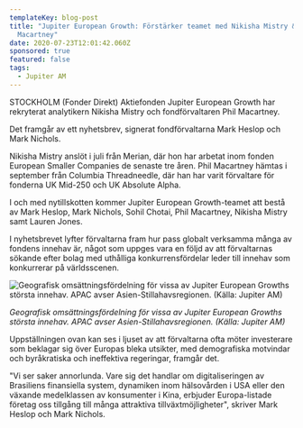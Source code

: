 ```yaml
---
templateKey: blog-post
title: "Jupiter European Growth: Förstärker teamet med Nikisha Mistry & Phil
  Macartney"
date: 2020-07-23T12:01:42.060Z
sponsored: true
featured: false
tags:
  - Jupiter AM
---
```

STOCKHOLM (Fonder Direkt) Aktiefonden Jupiter European Growth har rekryterat analytikern Nikisha Mistry och fondförvaltaren Phil Macartney.

Det framgår av ett nyhetsbrev, signerat fondförvaltarna Mark Heslop och Mark Nichols.

Nikisha Mistry anslöt i juli från Merian, där hon har arbetat inom fonden European Smaller Companies de senaste tre åren. Phil Macartney hämtas i september från Columbia Threadneedle, där han har varit förvaltare för fonderna UK Mid-250 och UK Absolute Alpha.

I och med nytillskotten kommer Jupiter European Growth-teamet att bestå av Mark Heslop, Mark Nichols, Sohil Chotai, Phil Macartney, Nikisha Mistry samt Lauren Jones.

I nyhetsbrevet lyfter förvaltarna fram hur pass globalt verksamma många av fondens innehav är, något som uppges vara en följd av att förvaltarnas sökande efter bolag med uthålliga konkurrensfördelar leder till innehav som konkurrerar på världsscenen.

![Geografisk omsättningsfördelning för vissa av Jupiter European Growths största innehav. APAC avser Asien-Stillahavsregionen. (Källa: Jupiter AM)](/img/jupiter23jul.png "Geografisk omsättningsfördelning för vissa av Jupiter European Growths största innehav. APAC avser Asien-Stillahavsregionen. (Källa: Jupiter AM)")

*Geografisk omsättningsfördelning för vissa av Jupiter European Growths största innehav. APAC avser Asien-Stillahavsregionen. (Källa: Jupiter AM)*

Uppställningen ovan kan ses i ljuset av att förvaltarna ofta möter investerare som beklagar sig över Europas bleka utsikter, med demografiska motvindar och byråkratiska och ineffektiva regeringar, framgår det.

"Vi ser saker annorlunda. Vare sig det handlar om digitaliseringen av Brasiliens finansiella system, dynamiken inom hälsovården i USA eller den växande medelklassen av konsumenter i Kina, erbjuder Europa-listade företag oss tillgång till många attraktiva tillväxtmöjligheter", skriver Mark Heslop och Mark Nichols.